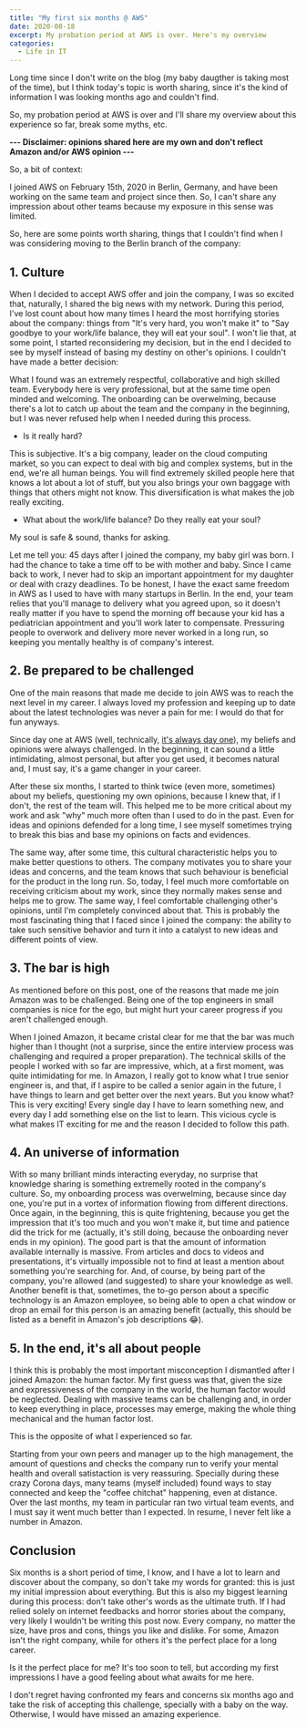 ```yaml
---
title: "My first six months @ AWS"
date: 2020-08-18
excerpt: My probation period at AWS is over. Here's my overview
categories:
  - Life in IT
---
```


Long time since I don't write on the blog (my baby daugther is taking most of the time), but I think today's topic is worth sharing, since it's the kind of information I was looking months ago and couldn't find.

So, my probation period at AWS is over and I'll share my overview about this experience so far, break some myths, etc.

**--- Disclaimer: opinions shared here are my own and don't reflect Amazon and/or AWS opinion ---**

So, a bit of context:

I joined AWS on February 15th, 2020 in Berlin, Germany, and have been working on the same team and project since then. So, I can't share any impression about other teams because my exposure in this sense was limited.

So, here are some points worth sharing, things that I couldn't find when I was considering moving to the Berlin branch of the company:

## 1. Culture

When I decided to accept AWS offer and join the company, I was so excited that, naturally, I shared the big news with my network. During this period, I've lost count about how many times I heard the most horrifying stories about the company: things from "It's very hard, you won't make it" to "Say goodbye to your work/life balance, they will eat your soul". I won't lie that, at some point, I started reconsidering my decision, but in the end I decided to see by myself instead of basing my destiny on other's opinions. I couldn't have made a better decision:

What I found was an extremely respectful, collaborative and high skilled team. Everybody here is very professional, but at the same time open minded and welcoming. The onboarding can be overwelming, because there's a lot to catch up about the team and the company in the beginning, but I was never refused help when I needed during this process.

- Is it really hard?

This is subjective. It's a big company, leader on the cloud computing market, so you can expect to deal with big and complex systems, but in the end, we're all human beings. You will find extremely skilled people here that knows a lot about a lot of stuff, but you also brings your own baggage with things that others might not know. This diversification is what makes the job really exciting.

- What about the work/life balance? Do they really eat your soul?

My soul is safe & sound, thanks for asking.

Let me tell you: 45 days after I joined the company, my baby girl was born. I had the chance to take a time off to be with mother and baby. Since I came back to work, I never had to skip an important appointment for my daughter or deal with crazy deadlines. To be honest, I have the exact same freedom in AWS as I used to have with many startups in Berlin. In the end, your team relies that you'll manage to delivery what you agreed upon, so it doesn't really matter if you have to spend the morning off because your kid has a pediatrician appointment and you'll work later to compensate. Pressuring people to overwork and delivery more never worked in a long run, so keeping you mentally healthy is of company's interest.

## 2. Be prepared to be challenged

One of the main reasons that made me decide to join AWS was to reach the next level in my career. I always loved my profession and keeping up to date about the latest technologies was never a pain for me: I would do that for fun anyways.

Since day one at AWS (well, technically, [it's always day one](https://www.youtube.com/watch?v=fTwXS2H_iJo)), my beliefs and opinions were always challenged. In the beginning, it can sound a little intimidating, almost personal, but after you get used, it becomes natural and, I must say, it's a game changer in your career.

After these six months, I started to think twice (even more, sometimes) about my beliefs, questioning my own opinions, because I knew that, if I don't, the rest of the team will. This helped me to be more critical about my work and ask "why" much more often than I used to do in the past. Even for ideas and opinions defended for a long time, I see myself sometimes trying to break this bias and base my opinions on facts and evidences.

The same way, after some time, this cultural characteristic helps you to make better questions to others. The company motivates you to share your ideas and concerns, and the team knows that such behaviour is beneficial for the product in the long run. So, today, I feel much more comfortable on receiving criticism about my work, since they normally makes sense and helps me to grow. The same way, I feel comfortable challenging other's opinions, until I'm completely convinced about that. This is probably the most fascinating thing that I faced since I joined the company: the ability to take such sensitive behavior and turn it into a catalyst to new ideas and different points of view.

## 3. The bar is high

As mentioned before on this post, one of the reasons that made me join Amazon was to be challenged. Being one of the top engineers in small companies is nice for the ego, but might hurt your career progress if you aren't challenged enough.

When I joined Amazon, it became cristal clear for me that the bar was much higher than I thought (not a surprise, since the entire interview process was challenging and required a proper preparation). The technical skills of the people I worked with so far are impressive, which, at a first moment, was quite intimidating for me. In Amazon, I really got to know what I true senior engineer is, and that, if I aspire to be called a senior again in the future, I have things to learn and get better over the next years. But you know what? This is very exciting! Every single day I have to learn something new, and every day I add something else on the list to learn. This vicious cycle is what makes IT exciting for me and the reason I decided to follow this path.

## 4. An universe of information

With so many brilliant minds interacting everyday, no surprise that knowledge sharing is something extremelly rooted in the company's culture. So, my onboarding process was overwelming, because since day one, you're put in a vortex of information flowing from different directions. Once again, in the beginning, this is quite frightening, because you get the impression that it's too much and you won't make it, but time and patience did the trick for me (actually, it's still doing, because the onboarding never ends in my opinion). The good part is that the amount of information available internally is massive. From articles and docs to videos and presentations, it's virtually impossible not to find at least a mention about something you're searching for. And, of course, by being part of the company, you're allowed (and suggested) to share your knowledge as well. Another benefit is that, sometimes, the to-go person about a specific technology is an Amazon employee, so being able to open a chat window or drop an email for this person is an amazing benefit (actually, this should be listed as a benefit in Amazon's job descriptions 😂).

## 5. In the end, it's all about people

I think this is probably the most important misconception I dismantled after I joined Amazon: the human factor. My first guess was that, given the size and expressiveness of the company in the world, the human factor would be neglected. Dealing with massive teams can be challenging and, in order to keep everything in place, processes may emerge, making the whole thing mechanical and the human factor lost.

This is the opposite of what I experienced so far.

Starting from your own peers and manager up to the high management, the amount of questions and checks the company run to verify your mental health and overall satistaction is very reassuring. Specially during these crazy Corona days, many teams (myself included) found ways to stay connected and keep the "coffee chitchat" happening, even at distance. Over the last months, my team in particular ran two virtual team events, and I must say it went much better than I expected. In resume, I never felt like a number in Amazon.

## Conclusion

Six months is a short period of time, I know, and I have a lot to learn and discover about the company, so don't take my words for granted: this is just my initial impression about everything. But this is also my biggest learning during this process: don't take other's words as the ultimate truth. If I had relied solely on internet feedbacks and horror stories about the company, very likely I wouldn't be writing this post now. Every company, no matter the size, have pros and cons, things you like and dislike. For some, Amazon isn't the right company, while for others it's the perfect place for a long career.

Is it the perfect place for me? It's too soon to tell, but according my first impressions I have a good feeling about what awaits for me here.

I don't regret having confronted my fears and concerns six months ago and take the risk of accepting this challenge, specially with a baby on the way. Otherwise, I would have missed an amazing experience.
